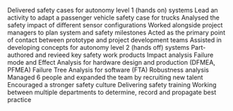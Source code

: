 Delivered safety cases for autonomy level 1 (hands on) systems
  Lead an activity to adapt a passenger vehicle safety case for trucks
  Analysed the safety impact of different sensor configurations
  Worked alongside project managers to plan system and safety milestones
  Acted as the primary point of contact between prototype and project development teams
Assisted in developing concepts for autonomy level 2 (hands off) systems
Part-authored and revieed key safety work products
  Impact analysis
  Failure mode and Effect Analysis for hardware design and production (DFMEA, PFMEA)
  Failure Tree Analysis for software (FTA)
  Robustness analysis
Managed 6 people and expanded the team by recruiting new talent
Encouraged a stronger safety culture
  Delivering safety training
  Working between multiple departments to determine, record and propagate best practice